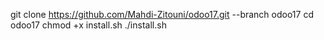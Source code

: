 git clone https://github.com/Mahdi-Zitouni/odoo17.git --branch odoo17
cd odoo17
chmod +x install.sh
./install.sh
